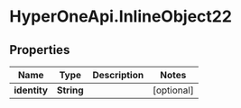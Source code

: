 # HyperOneApi.InlineObject22

## Properties
Name | Type | Description | Notes
------------ | ------------- | ------------- | -------------
**identity** | **String** |  | [optional] 


